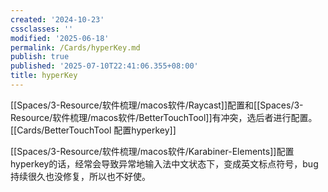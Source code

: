 ```yaml
---
created: '2024-10-23'
cssclasses: ''
modified: '2025-06-18'
permalink: /Cards/hyperKey.md
publish: true
published: '2025-07-10T22:41:06.355+08:00'
title: hyperKey
---
```

[[Spaces/3-Resource/软件梳理/macos软件/Raycast]]配置和[[Spaces/3-Resource/软件梳理/macos软件/BetterTouchTool]]有冲突，选后者进行配置。[[Cards/BetterTouchTool 配置hyperkey]]

[[Spaces/3-Resource/软件梳理/macos软件/Karabiner-Elements]]配置hyperkey的话，经常会导致异常地输入法中文状态下，变成英文标点符号，bug持续很久也没修复，所以也不好使。
